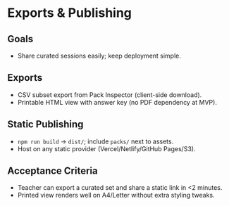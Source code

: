 # Exports & Publishing

## Goals

- Share curated sessions easily; keep deployment simple.

## Exports

- CSV subset export from Pack Inspector (client-side download).
- Printable HTML view with answer key (no PDF dependency at MVP).

## Static Publishing

- `npm run build` → `dist/`; include `packs/` next to assets.
- Host on any static provider (Vercel/Netlify/GitHub Pages/S3).

## Acceptance Criteria

- Teacher can export a curated set and share a static link in <2 minutes.
- Printed view renders well on A4/Letter without extra styling tweaks.
